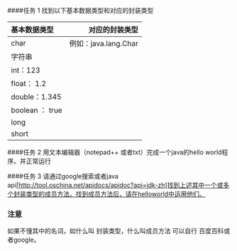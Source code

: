 
####任务 1
找到以下基本数据类型和对应的封装类型

| 基本数据类型  |    对应的封装类型 | 
| :--------     | --------:| 
|char    |  例如：java.lang.Char    |
|字符串  |  |
|int：123      |    |
|float： 1.2   |    |
|double：1.345  |   |
|boolean ： true |  |
|long   |   |
|short  |   |

####任务 2 
用文本编辑器（notepad++ 或者txt）完成一个java的hello world程序。并正常运行

####任务 3 
请通过google搜索或者java api[http://tool.oschina.net/apidocs/apidoc?api=jdk-zh]找到上述其中一个或多个封装类型的成员方法。找到成员方法后，请在helloworld中运用他们。

### 注意
如果不懂其中的名词，如什么叫 封装类型，什么叫成员方法 可以自行 百度百科或者google。
